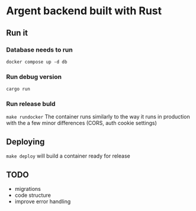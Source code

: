 # Argent backend built with Rust

## Run it

### Database needs to run

`docker compose up -d db`

### Run debug version

`cargo run`

### Run release buld

`make rundocker`
The container runs similarly to the way it runs in production with the a few minor differences (CORS, auth cookie settings)

## Deploying

`make deploy` will build a container ready for release

## TODO

- migrations
- code structure
- improve error handling
